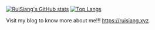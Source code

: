 [![RuiSiang's GitHub stats](https://github-readme-stats.vercel.app/api?username=ruisiang&show_icons=true&theme=highcontrast&count_private=true)](https://ruisiang.xyz)
[![Top Langs](https://github-readme-stats.vercel.app/api/top-langs/?username=anuraghazra&layout=compact&theme=highcontrast&count_private=true&langs_count=8)](https://ruisiang.xyz)

Visit my blog to know more about me!!!
https://ruisiang.xyz
